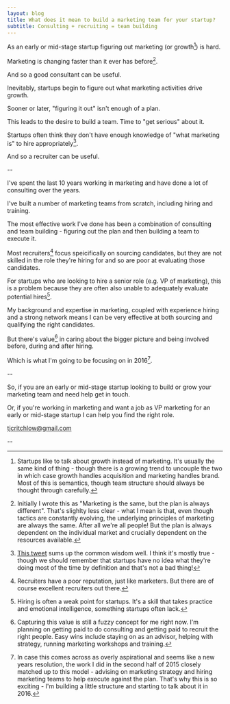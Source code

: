```yaml
---
layout: blog
title: What does it mean to build a marketing team for your startup?
subtitle: Consulting + recruiting = team building
---
```


As an early or mid-stage startup figuring out marketing (or growth[^1]) is hard.

Marketing is changing faster than it ever has before[^2].

And so a good consultant can be useful.

Inevitably, startups begin to figure out what marketing activities drive growth.

Sooner or later, "figuring it out" isn't enough of a plan.

This leads to the desire to build a team. Time to "get serious" about it.

Startups often think they don't have enough knowledge of "what marketing is" to hire appropriately[^3].

And so a recruiter can be useful.

--

I've spent the last 10 years working in marketing and have done a lot of consulting over the years.

I've built a number of marketing teams from scratch, including hiring and training.

The most effective work I've done has been a combination of consulting and team building - figuring out the plan and then building a team to execute it.

Most recruiters[^4] focus speicifically on sourcing candidates, but they are not skilled in the role they're hiring for and so are poor at evaluating those candidates.

For startups who are looking to hire a senior role (e.g. VP of marketing), this is a problem because they are often also unable to adequately evaluate potential hires[^5].

My background and expertise in marketing, coupled with experience hiring and a strong network means I can be very effective at both sourcing and qualifying the right candidates.

But there's value[^6] in caring about the bigger picture and being involved before, during and after hiring.

Which is what I'm going to be focusing on in 2016[^7].

--

So, if you are an early or mid-stage startup looking to build or grow your marketing team and need help get in touch.

Or, if you're working in marketing and want a job as VP marketing for an early or mid-stage startup I can help you find the right role.

<i class="fa fa-hand-o-right"></i> <a href="mailto:tjcritchlow@gmail.com">tjcritchlow@gmail.com</a> 

--

[^1]: Startups like to talk about growth instead of marketing. It's usually the same kind of thing - though there is a growing trend to uncouple the two in which case growth handles acquisition and marketing handles brand. Most of this is semantics, though team structure should always be thought through carefully.

[^2]: Initially I wrote this as "Marketing is the same, but the plan is always different". That's slighlty less clear - what I mean is that, even though tactics are constantly evolving, the underlying principles of marketing are always the same. After all we're all people! But the plan is always dependent on the individual market and crucially dependent on the resources available.

[^3]: <a href="https://twitter.com/cm/status/682215063017623552">This tweet</a> sums up the common wisdom well. I think it's mostly true - though we should remember that startups have no idea what they're doing most of the time by definition and that's not a bad thing!

[^4]: Recruiters have a poor reputation, just like marketers. But there are of course excellent recruiters out there.

[^5]: Hiring is often a weak point for startups. It's a skill that takes practice and emotional intelligence, something startups often lack. 

[^6]: Capturing this value is still a fuzzy concept for me right now. I'm planning on getting paid to do consulting and getting paid to recruit the right people. Easy wins include staying on as an advisor, helping with strategy, running marketing workshops and training.

[^7]: In case this comes across as overly aspirational and seems like a new years resolution, the work I did in the second half of 2015 closely matched up to this model - advising on marketing strategy and hiring marketing teams to help execute against the plan. That's why this is so exciting - I'm building a little structure and starting to talk about it in 2016.




